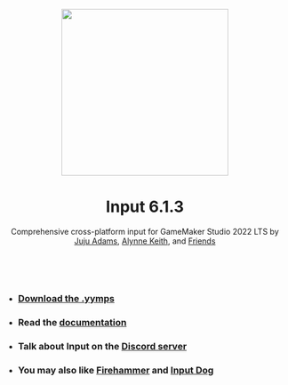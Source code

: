 <p align="center"><img src="https://raw.githubusercontent.com/JujuAdams/input/master/LOGO.png" style="display:block; margin:auto; width:300px"></p>
<h1 align="center">Input 6.1.3</h1>

<p align="center">Comprehensive cross-platform input for GameMaker Studio 2022 LTS by <a href="https://www.jujuadams.com/" target="_blank">Juju Adams</a>, <a href="https://offalynne.neocities.org/">Alynne Keith</a>, and <a href="https://www.jujuadams.com/Input/#/6.0/Credits">Friends</a></p>

&nbsp;

&nbsp;

- ### [Download the .yymps](https://github.com/JujuAdams/input/releases/)
- ### Read the [documentation](http://jujuadams.github.io/Input)
- ### Talk about Input on the [Discord server](https://discord.gg/8krYCqr)
- ### You may also like [Firehammer](https://firehammergames.itch.io/firehammer-input) and [Input Dog](https://github.com/messhof/Input-Dog)
